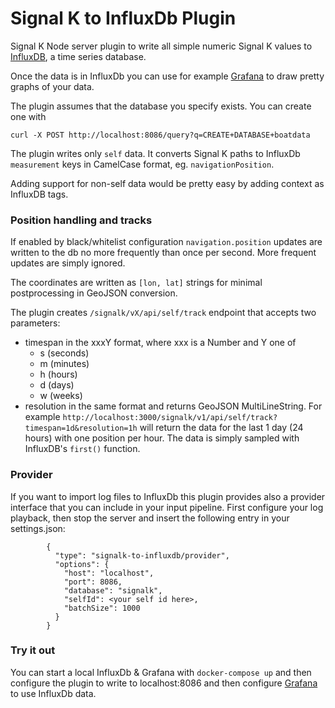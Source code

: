# Signal K to InfluxDb Plugin
Signal K Node server plugin to write all simple numeric Signal K values to [InfluxDB](https://www.influxdata.com/time-series-platform/influxdb/), a time series database.

Once the data is in InfluxDb you can use for example [Grafana](http://grafana.org/) to draw pretty graphs of your data.

The plugin assumes that the database you specify exists. You can create one with

`curl -X POST http://localhost:8086/query?q=CREATE+DATABASE+boatdata`

The plugin writes only `self` data. It converts Signal K paths to InfluxDb `measurement` keys in CamelCase format, eg. `navigationPosition`.

Adding support for non-self data would be pretty easy by adding context as InfluxDB tags.

### Position handling and tracks

If enabled by black/whitelist configuration `navigation.position` updates are written to the db no more frequently than once per second. More frequent updates are simply ignored.

The coordinates are written as `[lon, lat]` strings for minimal postprocessing in GeoJSON conversion.

The plugin creates `/signalk/vX/api/self/track` endpoint that accepts two parameters:
- timespan in the xxxY format, where xxx is a Number and Y one of 
  - s  (seconds)
  - m  (minutes)
  - h  (hours)
  - d  (days)
  - w  (weeks)
- resolution in the same format
and returns GeoJSON MultiLineString. For example `http://localhost:3000/signalk/v1/api/self/track?timespan=1d&resolution=1h` will return the data for the last 1 day (24 hours) with one position per hour. The data is simply sampled with InfluxDB's `first()` function.

### Provider

If you want to import log files to InfluxDb this plugin provides also a provider interface that you can
include in your input pipeline. First configure your log playback, then stop the server and insert the following entry in your settings.json:

```
        {
          "type": "signalk-to-influxdb/provider",
          "options": {
            "host": "localhost",
            "port": 8086,
            "database": "signalk",
            "selfId": <your self id here>,
            "batchSize": 1000
          }
        }
```

### Try it out

You can start a local InfluxDb & Grafana with `docker-compose up` and then configure the plugin to write to
localhost:8086 and then configure [Grafana](http://localhost:3001/) to use InfluxDb data. 